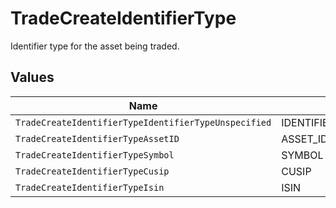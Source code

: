 # TradeCreateIdentifierType

Identifier type for the asset being traded.


## Values

| Name                                                 | Value                                                |
| ---------------------------------------------------- | ---------------------------------------------------- |
| `TradeCreateIdentifierTypeIdentifierTypeUnspecified` | IDENTIFIER_TYPE_UNSPECIFIED                          |
| `TradeCreateIdentifierTypeAssetID`                   | ASSET_ID                                             |
| `TradeCreateIdentifierTypeSymbol`                    | SYMBOL                                               |
| `TradeCreateIdentifierTypeCusip`                     | CUSIP                                                |
| `TradeCreateIdentifierTypeIsin`                      | ISIN                                                 |